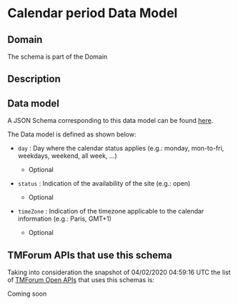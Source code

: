 # Calendar period Data Model

## Domain

The  schema is part of the  Domain

## Description



## Data model

A JSON Schema corresponding to this data model can be found
[here](https://github.com/tmforum-rand/schemas/blob/candidates/Common/CalendarPeriod.schema.json).

The Data model is defined as shown below:

- `day` : Day where the calendar status applies (e.g.: monday, mon-to-fri, weekdays, weekend, all week, ...)

  - Optional


- `status` : Indication of the availability of the site (e.g.: open)

  - Optional


- `timeZone` : Indication of the timezone applicable to the calendar information (e.g.: Paris, GMT+1)

  - Optional






## TMForum APIs that use this schema

Taking into consideration the snapshot of 04/02/2020 04:59:16 UTC the list of [TMForum Open APIs](https://www.tmforum.org/open-apis/) that uses this schemas is:

Coming soon